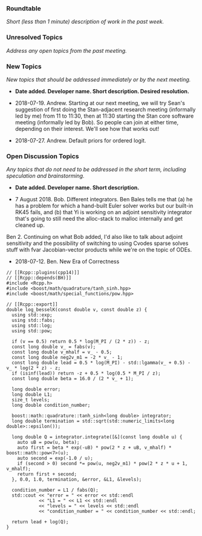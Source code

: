 ### Roundtable
_Short (less than 1 minute) description of work in the past week._

### Unresolved Topics
_Address any open topics from the past meeting._

### New Topics
_New topics that should be addressed immediately or by the next
meeting._

* __Date added. Developer name.  Short description.  Desired resolution.__

* 2018-07-19. Andrew. Starting at our next meeting, we will try Sean's suggestion of first doing the Stan-adjacent research meeting (informally led by me) from 11 to 11:30, then at 11:30 starting the Stan core software meeting (informally led by Bob).  So people can join at either time, depending on their interest.  We'll see how that works out!

* 2018-07-27. Andrew.  Default priors for ordered logit.

### Open Discussion Topics

_Any topics that do not need to be addressed in the short term,
including speculation and brainstorming._

* __Date added. Developer name.  Short description.__


* 7 August 2018.  Bob.  Different integrators.  Ben Bales tells me that (a) he has a problem for which a hand-built Euler solver works but our built-in RK45 fails, and (b) that Yi is working on an adjoint sensitivity integrator that's going to still need the alloc-stack to malloc internally and get cleaned up.

Ben 2. Continuing on what Bob added, I'd also like to talk about adjoint sensitivity and the possibility of switching to using Cvodes sparse solves stuff with fvar Jacobian-vector products while we're on the topic of ODEs.

* 2018-07-12. Ben.  New Era of Correctness
```
// [[Rcpp::plugins(cpp14)]]
// [[Rcpp::depends(BH)]]
#include <Rcpp.h>
#include <boost/math/quadrature/tanh_sinh.hpp>
#include <boost/math/special_functions/pow.hpp>

// [[Rcpp::export]]
double log_besselK(const double v, const double z) {
  using std::exp;
  using std::fabs;
  using std::log;
  using std::pow;
  
  if (v == 0.5) return 0.5 * log(M_PI / (2 * z)) - z;
  const long double v_ = fabs(v);
  const long double v_mhalf = v_ - 0.5;
  const long double neg2v_m1 = -2 * v_ - 1;
  const long double lead = 0.5 * log(M_PI) - std::lgamma(v_ + 0.5) - v_ * log(2 * z) - z;
  if (isinf(lead)) return -z + 0.5 * log(0.5 * M_PI / z);
  const long double beta = 16.0 / (2 * v_ + 1);

  long double error;
  long double L1;
  size_t levels;
  long double condition_number;
  
  boost::math::quadrature::tanh_sinh<long double> integrator;
  long double termination = std::sqrt(std::numeric_limits<long double>::epsilon());

  long double Q = integrator.integrate([&](const long double u) {
    auto uB = pow(u, beta);
    auto first = beta * exp(-uB) * pow(2 * z + uB, v_mhalf) * boost::math::pow<7>(u);
    auto second = exp(-1.0 / u);
    if (second > 0) second *= pow(u, neg2v_m1) * pow(2 * z * u + 1, v_mhalf);
    return first + second;
  }, 0.0, 1.0, termination, &error, &L1, &levels);

  condition_number = L1 / fabs(Q);
  std::cout << "error = " << error << std::endl
            << "L1 = " << L1 << std::endl
            << "levels = " << levels << std::endl
            << "condition_number = " << condition_number << std::endl;
  
  return lead + log(Q);
}
```
